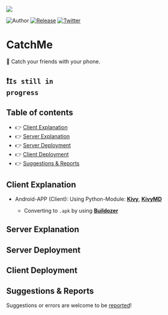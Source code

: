 <p align="center">
    <img src="https://github.com/Pulsar7/Catch-Me/blob/main/images/icon.png" style="display: block; margin: 0 auto;">
</p>

![Author](https://img.shields.io/badge/author-Pulsar7-lightgrey.svg?colorB=9900cc&style=flat-square)
[![Release](https://img.shields.io/github/release/dmhendricks/file-icon-vectors.svg?style=flat-square)](https://github.com/PUlsar7/CatchMe/releases)
[![Twitter](https://img.shields.io/twitter/url/https/github.com/dmhendricks/file-icon-vectors.svg?style=social)](https://twitter.com/SevenPulsar)

# CatchMe

:small_blue_diamond: Catch your friends with your phone.

## :heavy_exclamation_mark:<code>Is still in progress</code>

## Table of contents

* :point_right: [Client Explanation](#client-explanation)
* :point_right: [Server Explanation](#server-explanation)
* :point_right: [Server Deployment](#server-deployment)
* :point_right: [Client Deployment](#client-deployment)
* :point_right: [Suggestions & Reports](#suggestions--reports)

## Client Explanation
    
- Android-APP (Client): Using Python-Module: [**Kivy**](https://kivy.org/#home), [**KivyMD**](https://kivymd.readthedocs.io/en/latest/)

    - Converting to <code>.apk</code> by using [**Buildozer**](https://buildozer.readthedocs.io/en/latest/)

## Server Explanation


## Server Deployment


## Client Deployment
 

## Suggestions & Reports

Suggestions or errors are welcome to be [reported](https://github.com/Pulsar7/Catch-Me/issues)!
